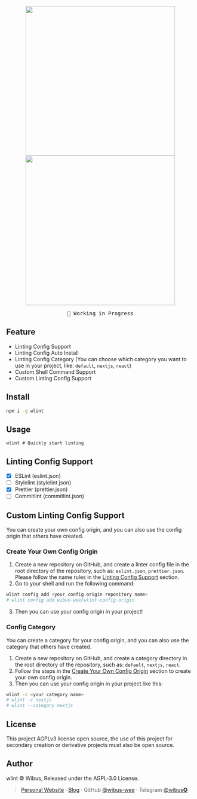 <div align="center">
<a href="#gh-mode-light-only">
<img src="https://user-images.githubusercontent.com/62133302/210030839-28ec41e1-7e64-49b9-9f3f-7f09e7245b10.png" height="400" />

</a>

<a href="#gh-mode-dark-only">
<img src="https://user-images.githubusercontent.com/62133302/210030847-a34ec7e3-5299-48e5-8146-a851adc0f4f0.png" height="400" />
</a>
</div>

<pre align="center">
🧪 Working in Progress
</pre>

## Feature

- Linting Config Support
- Linting Config Auto Install
- Linting Config Category (You can choose which category you want to use in your project, like: `default`, `nextjs`, `react`)
- Custom Shell Command Support
- Custom Linting Config Support

## Install

```bash
npm i -g wlint
```

## Usage

```
wlint # Quickly start linting
```

## Linting Config Support

- [x] ESLint (eslint.json)
- [ ] Stylelint (stylelint.json)
- [x] Prettier (prettier.json)
- [ ] Commitlint (commitlint.json)

## Custom Linting Config Support

You can create your own config origin, and you can also use the config origin that others have created.

### Create Your Own Config Origin

1. Create a new repository on GitHub, and create a linter config file in the root directory of the repository, such as: `eslint.json`, `prettier.json`. Please follow the name rules in the [Linting Config Support](#linting-config-support) section.
2. Go to your shell and run the following command:

```bash
wlint config add <your config origin repository name>
# wlint config add wibus-wee/wlint-config-origin
```
3. Then you can use your config origin in your project!

### Config Category

You can create a category for your config origin, and you can also use the category that others have created.

1. Create a new repository on GitHub, and create a category directory in the root directory of the repository, such as: `default`, `nextjs`, `react`.
2. Follow the steps in the [Create Your Own Config Origin](#create-your-own-config-origin) section to create your own config origin.
3. Then you can use your config origin in your project like this:

```bash
wlint -c <your category name>
# wlint -c nextjs
# wlint --category nextjs
```

## License

This project AGPLv3 license open source, the use of this project for secondary creation or derivative projects must also be open source.

## Author

wlint © Wibus, Released under the AGPL-3.0 License. 

> [Personal Website](http://iucky.cn/) · [Blog](https://blog.iucky.cn/) · GitHub [@wibus-wee](https://github.com/wibus-wee/) · Telegram [@wibus✪](https://t.me/wibus_wee)
